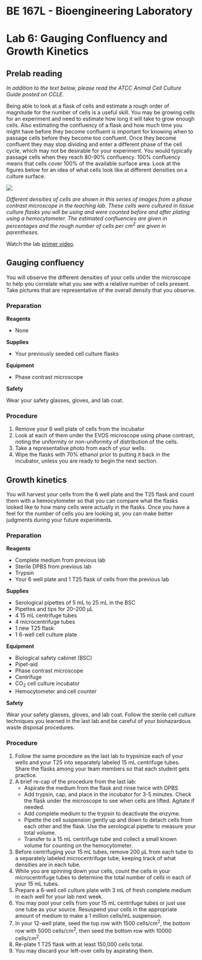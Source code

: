 # BE 167L - Bioengineering Laboratory

# Lab 6: Gauging Confluency and Growth Kinetics

## Prelab reading

*In addition to the text below, please read the ATCC Animal Cell Culture Guide posted on CCLE.*

Being able to look at a flask of cells and estimate a rough order of magnitude for the number of cells is a useful skill. You may be growing cells for an experiment and need to estimate how long it will take to grow enough cells. Also estimating the confluency of a flask and how much time you might have before they become confluent is important for knowing when to passage cells before they become too confluent. Once they become confluent they may stop dividing and enter a different phase of the cell cycle, which may not be desirable for your experiment. You would typically passage cells when they reach 80-90% confluency. 100% confluency means that cells cover 100% of the available surface area. Look at the figures below for an idea of what cells look like at different densities on a culture surface.

![](graphics/cells.jpg)

_Different densities of cells are shown in this series of images from a phase contrast microscope in the teaching lab. These cells were cultured in tissue culture flasks you will be using and were counted before and after plating using a hemocytometer. The estimated confluencies are given in percentages and the rough number of cells per cm<sup>2</sup> are given in parentheses._

Watch the lab [primer video](https://www.youtube.com/watch?v=7YIXVYzxwwQ).

## Gauging confluency

You will observe the different densities of your cells under the microscope to help you correlate what you see with a relative number of cells present. Take pictures that are representative of the overall density that you observe.

### Preparation

**Reagents**

- None

**Supplies**

- Your previously seeded cell culture flasks

**Equipment**

- Phase contrast microscope

**Safety**

Wear your safety glasses, gloves, and lab coat.

### Procedure

1. Remove your 6 well plate of cells from the incubator
2. Look at each of them under the EVOS microscope using phase contrast, noting the uniformity or non-uniformity of distribution of the cells.
3. Take a representative photo from each of your wells.
4. Wipe the flasks with 70% ethanol prior to putting it back in the incubator, unless you are ready to begin the next section.

## Growth kinetics

You will harvest your cells from the 6 well plate and the T25 flask and count them with a hemocytometer so that you can compare what the flasks looked like to how many cells were actually in the flasks. Once you have a feel for the number of cells you are looking at, you can make better judgments during your future experiments.

### Preparation

**Reagents**

- Complete medium from previous lab
- Sterile DPBS from previous lab
- Trypsin
- Your 6 well plate and 1 T25 flask of cells from the previous lab

**Supplies**

- Serological pipettes of 5 mL to 25 mL in the BSC
- Pipettes and tips for 20–200 µL
- 4 15 mL centrifuge tubes
- 4 microcentrifuge tubes
- 1 new T25 flask
- 1 6-well cell culture plate

**Equipment**

- Biological safety cabinet (BSC)
- Pipet-aid
- Phase contrast microscope
- Centrifuge
- CO<sub>2</sub> cell culture incubator
- Hemocytometer and cell counter

**Safety**

Wear your safety glasses, gloves, and lab coat. Follow the sterile cell culture techniques you learned in the last lab and be careful of your biohazardous waste disposal procedures.

### Procedure

1. Follow the same procedure as the last lab to trypsinize each of your wells and your T25 into separately labeled 15 mL centrifuge tubes. Share the flasks among your team members so that each student gets practice.
2. A brief re-cap of the procedure from the last lab:
    - Aspirate the medium from the flask and rinse twice with DPBS
    - Add trypsin, cap, and place in the incubator for 3-5 minutes. Check the flask under the microscope to see when cells are lifted. Agitate if needed.
    - Add complete medium to the trypsin to deactivate the enzyme.
    - Pipette the cell suspension gently up and down to detach cells from each other and the flask. Use the serological pipette to measure your total volume.
    - Transfer to a 15 mL centrifuge tube and collect a small known volume for counting on the hemocytometer.
3. Before centrifuging your 15 mL tubes, remove 200 µL from each tube to a separately labeled microcentrifuge tube, keeping track of what densities are in each tube.
4. While you are spinning down your cells, count the cells in your microcentrifuge tubes to determine the total number of cells in each of your 15 mL tubes.
5. Prepare a 6-well cell culture plate with 3 mL of fresh complete medium in each well for your lab next week.
6. You may pool your cells from your 15 mL centrifuge tubes or just use one tube as your source. Resuspend your cells in the appropriate amount of medium to make a 1 million cells/mL suspension.
7. In your 12-well plate, seed the top row with 1500 cells/cm<sup>2</sup>, the bottom row with 5000 cells/cm<sup>2</sup>, then seed the bottom row with 10000 cells/cm<sup>2</sup>.
9. Re-plate 1 T25 flask with at least 150,000 cells total.
10. You may discard your left-over cells by aspirating them.
